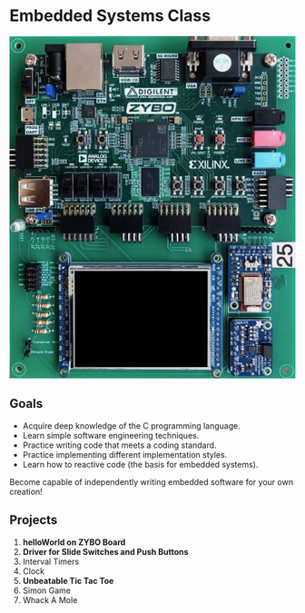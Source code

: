 # Embedded Systems Class
![ZYBO Board](new330board.jpg "Zybo Board")

## Goals

* Acquire deep knowledge of the C programming language.
* Learn simple software engineering techniques.
* Practice writing code that meets a coding standard.
* Practice implementing different implementation styles.
* Learn how to reactive code (the basis for embedded systems).

Become capable of independently writing embedded software for your own creation!

## Projects
1. **helloWorld on ZYBO Board**
2. **Driver for Slide Switches and Push Buttons**
3. Interval Timers
4. Clock
5. **Unbeatable Tic Tac Toe**
6. Simon Game
7. Whack A Mole
